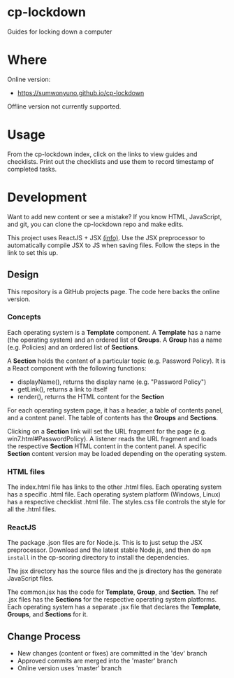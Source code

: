 cp-lockdown
===========

Guides for locking down a computer

# Where

Online version:
* https://sumwonyuno.github.io/cp-lockdown

Offline version not currently supported.
  
# Usage
From the cp-lockdown index, click on the links to view guides and
checklists. Print out the checklists and use them to record timestamp of
completed tasks.

# Development
Want to add new content or see a mistake? If you know HTML, JavaScript, and
git, you can clone the cp-lockdown repo and make edits.

This project uses ReactJS + JSX
[(info)](https://reactjs.org/docs/add-react-to-a-website.html#optional-try-react-with-jsx).
Use the JSX preprocessor to automatically compile JSX to JS when saving files.
Follow the steps in the link to set this up.

## Design
This repository is a GitHub projects page. The code here backs the online
version.

### Concepts
Each operating system is a **Template** component. A **Template** has a name
(the operating system) and an ordered list of **Groups**. A **Group** has a
name (e.g. Policies) and an ordered list of **Sections**.

A **Section** holds the content of a particular topic (e.g. Password Policy).
It is a React component with the following functions:
- displayName(), returns the display name (e.g. "Password Policy")
- getLink(), returns a link to itself
- render(), returns the HTML content for the **Section**

For each operating system page, it has a header, a table of contents panel,
and a content panel. The table of contents has the **Groups** and **Sections**.

Clicking on a **Section** link will set the URL fragment for the page (e.g.
win7.html#PasswordPolicy). A listener reads the URL fragment and loads the
respective **Section** HTML content in the content panel. A specific
**Section** content version may be loaded depending on the operating system.

### HTML files
The index.html file has links to the other .html files. Each operating system
has a specific .html file. Each operating system platform (Windows, Linux) has
a respective checklist .html file. The styles.css file controls the style for
all the .html files.

### ReactJS
The package .json files are for Node.js. This is to just setup the JSX
preprocessor. Download and the latest stable Node.js, and then do `npm install`
in the cp-scoring directory to install the dependencies.

The jsx directory has the source files and the js directory has the generate
JavaScript files.

The common.jsx has the code for **Template**, **Group**, and **Section**. The
ref .jsx files has the **Sections** for the respective operating system
platforms. Each operating system has a separate .jsx file that declares the
**Template**, **Groups**, and **Sections** for it.

## Change Process
* New changes (content or fixes) are committed in the 'dev' branch
* Approved commits are merged into the 'master' branch
* Online version uses 'master' branch

